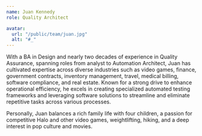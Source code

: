 ```yaml
---
name: Juan Kennedy
role: Quality Architect

avatar:
  url: "/public/team/juan.jpg"
  alt: "#_"
---
```


With a BA in Design and nearly two decades of experience in Quality Assurance, spanning roles from analyst to Automation Architect, Juan has cultivated expertise across diverse industries such as video games, finance, government contracts, inventory management, travel, medical billing, software compliance, and real estate. Known for a strong drive to enhance operational efficiency, he excels in creating specialized automated testing frameworks and leveraging software solutions to streamline and eliminate repetitive tasks across various processes.

Personally, Juan balances a rich family life with four children, a passion for competitive Halo and other video games, weightlifting, hiking, and a deep interest in pop culture and movies.
